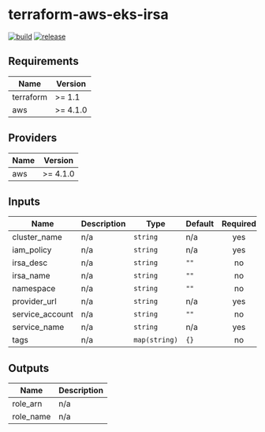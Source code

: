 # terraform-aws-eks-irsa

[![build](https://img.shields.io/github/workflow/status/nalbam/terraform-aws-eks-irsa/build?label=build&style=for-the-badge&logo=github)](https://github.com/nalbam/terraform-aws-eks-irsa/actions/workflows/push.yaml)
[![release](https://img.shields.io/github/v/release/nalbam/terraform-aws-eks-irsa?style=for-the-badge&logo=github)](https://github.com/nalbam/terraform-aws-eks-irsa/releases)

<!--- BEGIN_TF_DOCS --->
## Requirements

| Name | Version |
|------|---------|
| terraform | >= 1.1 |
| aws | >= 4.1.0 |

## Providers

| Name | Version |
|------|---------|
| aws | >= 4.1.0 |

## Inputs

| Name | Description | Type | Default | Required |
|------|-------------|------|---------|:--------:|
| cluster\_name | n/a | `string` | n/a | yes |
| iam\_policy | n/a | `string` | n/a | yes |
| irsa\_desc | n/a | `string` | `""` | no |
| irsa\_name | n/a | `string` | `""` | no |
| namespace | n/a | `string` | `""` | no |
| provider\_url | n/a | `string` | n/a | yes |
| service\_account | n/a | `string` | `""` | no |
| service\_name | n/a | `string` | n/a | yes |
| tags | n/a | `map(string)` | `{}` | no |

## Outputs

| Name | Description |
|------|-------------|
| role\_arn | n/a |
| role\_name | n/a |

<!--- END_TF_DOCS --->
